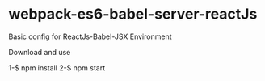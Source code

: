 # webpack-es6-babel-server-reactJs
Basic config for ReactJs-Babel-JSX Environment

Download and use 

1-$ npm install
2-$ npm start 
